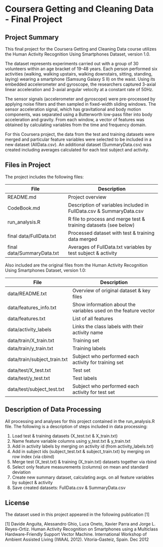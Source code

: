 # Coursera Getting and Cleaning Data - Final Project

## Project Summary

This final project for the Coursera Getting and Cleaning Data course utilizes
the Human Activity Recognition Using Smartphones Dataset, version 1.0.

The dataset represents experiments carried out with a group of 30 volunteers
within an age bracket of 19-48 years. Each person performed six activities 
(walking, walking upstairs, walking downstairs, sitting, standing, laying)
wearing a smartphone (Samsung Galaxy S II) on the waist. Using its embedded
accelerometer and gyroscope, the researchers captured 3-axial linear
acceleration and 3-axial angular velocity at a constant rate of 50Hz.

The sensor signals (accelerometer and gyroscope) were pre-processed by applying 
noise filters and then sampled in fixed-width sliding windows. The sensor
acceleration signal, which has gravitational and body motion components, was
separated using a Butterworth low-pass filter into body acceleration and
gravity. From each window, a vector of features was obtained by calculating
variables from the time and frequency domain. 

For this Coursera project, the data from the test and training datasets were 
merged and particular feature variables were selected to be included in a new
dataset (AllData.csv). An additional dataset (SummaryData.csv) was created
including averages calculated for each test subject and activity.

## Files in Project

The project includes the following files:

| File                       | Description                                                           |
| -------------------------- | --------------------------------------------------------------------- | 
| README.md                  | Project overview                                                      |
| CodeBook.md                | Description of variables included in FullData.csv & SummaryData.csv   |
| run_analysis.R             | R file to process and merge test & training datasets (see below)      |
| final data/FullData.txt    | Processed dataset with test & training data merged                    |
| final data/SummaryData.txt | Averages of FullData.txt variables by test subject & activity         |

Also included are the original files from the Human Activity Recognition 
Using Smartphones Dataset, version 1.0:

| File                         | Description                                                         |
| ---------------------------- | ------------------------------------------------------------------- | 
| data/README.txt              | Overview of original dataset & key files                            |
| data/features_info.txt       | Show information about the variables used on the feature vector     |
| data/features.txt            | List of all features                                                |
| data/activity_labels         | Links the class labels with their activity name                     |
| data/train/X_train.txt       | Training set                                                        |
| data/train/y_train.txt       | Training labels                                                     |
| data/train/subject_train.txt | Subject who performed each activity for training set                |
| data/test/X_test.txt         | Test set                                                            |
| data/test/y_test.txt         | Test labels                                                         |
| data/test/subject_test.txt   | Subject who performed each activity for test set                    |

## Description of Data Processing

All processing and analyses for this project contained in the run_analysis.R
file. The following is a description of steps included in data processing:

1. Load test & training datasets (X_test.txt & X_train.txt)
2. Name feature variable columns using y_test.txt & y_train.txt
3. Add in activity labels by merging on activity id (from activity_labels.txt)
4. Add in subject ids (subject_test.txt & subject_train.txt) by merging on row index (via cbind)
5. Merge test (X_test.txt) & training (X_train.txt) datasets together via rbind
6. Select only feature measurements (columns) on mean and standard deviation
7. Create new summary dataset, calculating avgs. on all feature variables by subject & activity
8. Save created datasets: FullData.csv & SummaryData.csv

## License

The dataset used in this project appeared in the following publication [1]

[1] Davide Anguita, Alessandro Ghio, Luca Oneto, Xavier Parra and Jorge L.
Reyes-Ortiz. Human Activity Recognition on Smartphones using a Multiclass
Hardware-Friendly Support Vector Machine. International Workshop of Ambient
Assisted Living (IWAAL 2012). Vitoria-Gasteiz, Spain. Dec 2012
